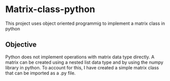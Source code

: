 # Matrix-class-python
This project uses object oriented programmig to implement a matrix class in python

## Objective
Python does not implement operations with matrix data type directly. A matrix can be created using a nested list data type and by using the numpy library in python. To account for this, I have created a simple matrix class that can be imported as a .py file.

